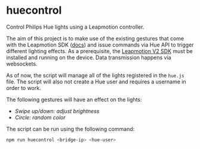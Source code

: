 # huecontrol

Control Philips Hue lights using a Leapmotion controller.


The aim of this project is to make use of the existing gestures that come with the Leapmotion SDK ([docs](https://developer-archive.leapmotion.com/documentation/javascript/)) and issue commands via Hue API to trigger different lighting effects. As a prerequisite, the [Leapmotion V2 SDK](https://developer.leapmotion.com/setup/deskop) must be installed and running on the device. Data transmission happens via websockets.

As of now, the script will manage all of the lights registered in the `hue.js` file. The script will also not create a Hue user and requires a username in order to work.

The following gestures will have an effect on the lights:
 * *Swipe up/down: adjust brightness*
 * *Circle: random color*

The script can be run using the following command:

```sh
npm run huecontrol <bridge-ip> <hue-user>
```
